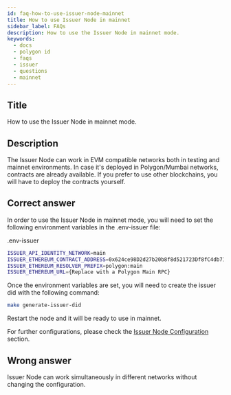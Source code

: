 ```yaml
---
id: faq-how-to-use-issuer-node-mainnet
title: How to use Issuer Node in mainnet
sidebar_label: FAQs
description: How to use the Issuer Node in mainnet mode.
keywords: 
  - docs
  - polygon id
  - faqs
  - issuer
  - questions
  - mainnet
---
```


## Title
How to use the Issuer Node in mainnet mode.

## Description
The Issuer Node can work in EVM compatible networks both in testing and mainnet environments. In case it's deployed in Polygon/Mumbai networks, contracts are already available. If you prefer to use other blockchains, you will have to deploy the contracts yourself.

## Correct answer
In order to use the Issuer Node in mainnet mode, you will need to set the following environment variables in the .env-issuer file:

.env-issuer
```bash
ISSUER_API_IDENTITY_NETWORK=main
ISSUER_ETHEREUM_CONTRACT_ADDRESS=0x624ce98D2d27b20b8f8d521723Df8fC4db71D79D
ISSUER_ETHEREUM_RESOLVER_PREFIX=polygon:main
ISSUER_ETHEREUM_URL={Replace with a Polygon Main RPC}
```

Once the environment variables are set, you will need to create the issuer did with the following command:
```bash
make generate-issuer-did
```

Restart the node and it will be ready to use in mainnet.

For further configurations, please check the [Issuer Node Configuration](../../../docs/issuer/issuer-configuration.md) section.

## Wrong answer
Issuer Node can work simultaneously in different networks without changing the configuration.